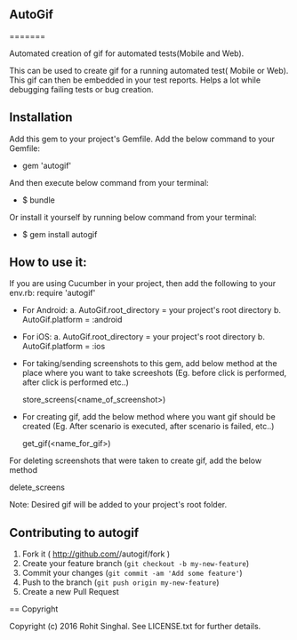 
## AutoGif
=======

Automated creation of gif for automated tests(Mobile and Web).

This can be used to create gif for a running automated test( Mobile or Web). This gif can then be embedded in your test reports.
Helps a lot while debugging failing tests or bug creation.

## Installation

Add this gem to your project's Gemfile. Add the below command to your Gemfile:

-    gem 'autogif'

 And then execute below command from your terminal:

-    $ bundle

Or install it yourself by running below command from your terminal:

-    $ gem install autogif

## How to use it:

If you are using Cucumber in your project, then add the following to your env.rb:
  require 'autogif'

- For Android:
     a. AutoGif.root_directory = your project's root directory
     b. AutoGif.platform = :android

- For iOS:
     a. AutoGif.root_directory = your project's root directory
     b. AutoGif.platform = :ios

- For taking/sending screenshots to this gem, add below method at the place where you want to take screeshots
(Eg. before click is performed, after click is performed etc..)

    store_screens(<name_of_screenshot>)

- For creating gif, add the below method where you want gif should be created
(Eg. After scenario is executed, after scenario is failed, etc..)

    get_gif(<name_for_gif>)

For deleting screenshots that were taken to create gif, add the below method

   delete_screens

Note: Desired gif will be added to your project's root folder.

## Contributing to autogif

1. Fork it ( http://github.com/<my-github-username>/autogif/fork )
2. Create your feature branch (`git checkout -b my-new-feature`)
3. Commit your changes (`git commit -am 'Add some feature'`)
4. Push to the branch (`git push origin my-new-feature`)
5. Create a new Pull Request



== Copyright

Copyright (c) 2016 Rohit Singhal. See LICENSE.txt for
further details.